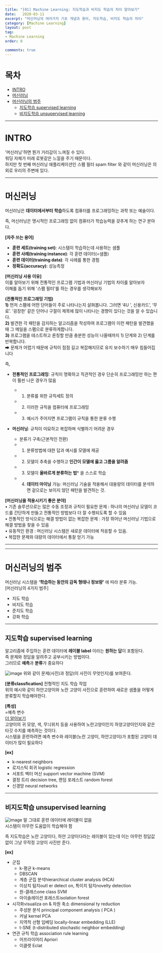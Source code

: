 ```yaml
---
title: "[01] Machine Learning: 지도학습과 비지도 학습의 차이 알아보기"
date:   2020-03-11
excerpt: "머신러닝의 여러가지 기초 개념과 용어, 지도학습, 비지도 학습의 차이"
category: [Machine Learning]
layout: post
tag:
- Machine Learning
order: 0

comments: true
---
```


# 목차
- [INTRO](#intro)
- [머신러닝](머신러닝)
- [머신러닝의 범주](#머신러닝의-범주)
  * [지도학습 supervised learning](#지도학습-supervised-learning)
  * [비지도학습 unsupervised learning](#비지도학습-unsupervised-learning)




-----


# INTRO
'머신러닝'하면 뭔가 거리감이 느껴질 수 있다.   
워딩 자체가 미래 로봇같은 느낄을 주기 때문이다.     
하지만 첫 번째 머신러닝 애플리케이션인 스팸 필터 spam filter 와 같이 머신러닝은 의외로 우리의 주변에 있다.   


---

# 머신러닝
머신러닝은 **데이터에서부터 학습**하도록 컴퓨터를 프로그래밍하는 과학 또는 예술이다.      

즉, 머신러닝은 명시적인 프로그래밍 없이 컴퓨터가 학습능력을 갖추게 하는 연구 분야다. 

**[자주 쓰는 용어]**
* **훈련 세트(training set)**: 시스템이 학습하는데 사용하는 샘플       
* **훈련 사례(training instance)**: 각 훈련 데이터(=샘플)      
* **훈련 데이터(training data)**: 각 사례를 통한 경험     
* **정확도(accuracy)**: 성능측정     

 
**[머신러닝 사용 이유]**     
이를 알아보기 위해 전통적인 프로그램 기법과 머신러닝 기법의 차이를 알아보자     
이해를 돕기 위해 '스팸 필터'를 하는 경우를 생각해보자      

**(전통적인 프로그래밍 기법)**      
**1)** 먼저 스팸에 어떤 단어들이 주로 나타나는지 살펴봅니다. 그러면 ‘4U ', 신용카드’, ‘무료’. ‘굉장한’ 같은 단어나 구절이 제목에 많이 나타나는 경향이 있다는 것을 알 수 있습니다.            
**2)** 발견한 각 패턴을 감지하는 알고리즘을 작성하여 프로그램이 이런 패턴을 발견했을 때 그 메일을 스팸으로 분류하게합니다.          
**3)** 프로그램을 테스트하고 론칭할 만큼 충분한 성능이 나올때까지 1) 단계와 2) 단계를 반복합니다.                    
➡ 문제가 어렵기 때문에 규칙이 점점 길고 복잡해지므로 유지 보수하기 매우 힘들어집니다        


즉,      
* **전통적인 프로그래밍**: 규칙이 명확하고 직관적인 경우 단순히 프로그래밍만 하는 편이 훨씬 나은 경우가 많음          
  * 1) 분류를 위한 규칙세트 정의     
  * 2) 이러한 규칙을 컴퓨터에 프로그래밍    
  * 3) 예시가 주어지면 프로그램이 규칙을 통한 분류 수행    
      
* **머신러닝**: 규칙이 미묘하고 복잡하며 식별하기 어려운 경우     
  * 분류기 구축(근본적인 전환)        
  * 1)	분류방법에 대한 답과 예시를 모델에 제공    
  * 2)	모델이 추축을 수행하고 **인간이 모델에 옳고 그름을 알려줌**   
  * 3)	모델이 **올바르게 분류하는 법*** 을 스스로 학습    
  * 4) **데이터 마이닝** 가능: 머신러닝 기술을 적용해서 대용량의 데이터를 분석하면 겉으로는 보이지 않던 패턴을 발견하는 것.       
  

**[머신러닝을 적용시키기 좋은 분야]**     
• 기존 솔루션으로는 많은 수동 조정과 규칙이 필요한 문제 : 하나의 머신러닝 모델이 코드를 간단하게 만들고 전통적인 방법보다 더 잘 수행되도록 할 수 있음      
• 전통적인 방식으로는 해결 방법이 없는 복잡한 문제 : 가장 뛰어난 머신러닝 기법으로 해결 방법을 찾을 수 있음        
• 유동적인 환경 : 머신러닝 시스템은 새로운 데이터에 적응할 수 있음.       
• 복잡한 문제와 대량의 데이터에서 통찰 얻기 가능       



----
-----


# 머신러닝의 범주
머신러닝 시스템을 **‘학습하는 동안의 감독 형태나 정보량’** 에 따라 분류 가능.      
[머신러닝의 4가지 범주]     
* 지도 학습
* 비지도 학습   
* 준지도 학습    
* 강화 학습       


-----

## 지도학습 supervised learning
알고리즘에 주입하는 훈련 데이터에 **레이블 label** 이라는 **원하는 답**이 포함된다.       
즉 문제와 정답을 알려주고 공부시키는 방법이다.    
그러므로 **예측**과 **분류**가 중요하다        

![image](https://user-images.githubusercontent.com/76824611/134643928-62f46d9c-a6eb-46e5-8396-035510cc7359.png)
위와 같이 문제(사진)과 정답(이 사진이 무엇인지)를 보여준다.   

**[분류classfication]** 
전형적인 지도 학습 작업     
위의 예시와 같이 하얀고양이와 노란 고양이 사진으로 훈련하여 새로운 샘플을 어떻게 분류할지 학습해야한다.       

**[특성]**        
=예측 변수    
[더 알아보기](https://yerimoh.github.io/DL3/#%EB%8D%B0%EC%9D%B4%ED%84%B0-%EC%A3%BC%EB%8F%84-%ED%95%99%EC%8A%B5)           
고양이의 귀 모양, 색, 무늬위치 등을 사용하여 노란고양이인지 하양고양이인지와 같은 타깃 수치를 예측하는 것이다.        
시스템을 훈련하려면 예측 변수와 레이블(노란 고양이, 하얀고양이)가 포함된 고양이 데이터가 많이 필요하다


**[ex]**     
* k-nearest neighbors       
* 로지스틱 회귀 logistic regression        
* 서포트 벡터 머신 support vector machine (SVM)        
* 결정 트리 decision tree, 랜덤 포레스트 random forest         
* 신경망 neural networks   


-------


## 비지도학습 unsupervised learning
![image](https://user-images.githubusercontent.com/76824611/138799316-fdab0ad1-f831-41e2-9dfd-c6fec1933833.png)
말 그대로 훈련 데이터에 레이블이 없음      
시스템이 아무런 도움없이 학습해야 함     

즉 지도학습은 노란 고양이다, 하얀 고양이다라는 레이블이 있는데 이는 아무런 정답값 없이 그냥 무작정 고양이 사진만 준다.     

**[ex]**     
* 군집      
  * k-평균 k-means 
  * DBSCAN    
  * 계층 군집 분석hierarchical cluster analysis (HCA)     
  * 이상치 탐지outl er detect on, 특이치 탐지novelty detection     
  * 원-클래스one class SVM     
  * 아이솔레이션 포레스트isolation forest      
* 시각화visualiza on & 차원 축소 dimensional ty reduction     
  * 주성분 분석 principal component analysis ( PCA ) 
  * 커널 kernel PCA 
  * 지역적 선형 임베딩 locally-linear embedding (LLE) 
  * t-SNE (t-distributed stochastic neighbor embedding)     
* 연관 규칙 학습 association rule learning        
  * 어프라이어리 Apriori    
  * 이클렛 Eclat    





